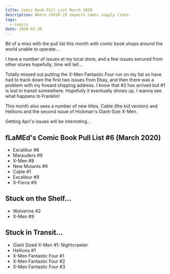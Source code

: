 ```yaml
---
title: Comic Book Pull List March 2020
description: Where COVID-19 impacts comic supply lines.
tags:
  - comics
date: 2020-03-30
---
```


Bit of a miss with the pull list this month with comic book shops around the world unable to operate... 

I have a number of issues at my local store, and a few issues secured from other stores hopefully, time will tell...

Totally missed out putting the X-Men Fantastic Four run on my list so have had to track down the first two issues from Ebay, and then there was a problem with my foward shipping address. I know that #2 has arrived but #1 is lost in transit somewhere. Hopefully it eventually shows up, I wanna see what happens to Franklin!

This month also sees a number of new titles, Cable (the kid version) and Hellions and the second issue of Hickman's Giant-Size X-Men.

Getting Apri's issues will be interesting...

## fLaMEd's Comic Book Pull List #6 (March 2020)
- Excalibur #8
- Marauders #9
- X-Men #8
- New Mutants #9
- Cable #1
- Excalibur #9
- X-Force #9

## Stuck on the Shelf...
- Wolverine #2
- X-Men #9

## Stuck in Transit...
- Giant Sized X-Men #1: Nightcrawler
- Hellions #1
- X-Men Fantastic Four #1
- X-Men Fantastic Four #2
- X-Men Fantastic Four #3
